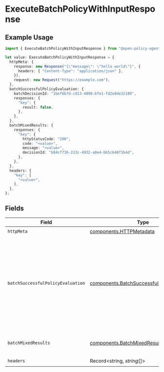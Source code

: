 # ExecuteBatchPolicyWithInputResponse

## Example Usage

```typescript
import { ExecuteBatchPolicyWithInputResponse } from "@open-policy-agent/opa/sdk/models/operations";

let value: ExecuteBatchPolicyWithInputResponse = {
  httpMeta: {
    response: new Response("{\"message\": \"hello world\"}", {
      headers: { "Content-Type": "application/json" },
    }),
    request: new Request("https://example.com"),
  },
  batchSuccessfulPolicyEvaluation: {
    batchDecisionId: "1bef6b7d-cd13-4890-bfe1-fd2e8de32189",
    responses: {
      "key": {
        result: false,
      },
    },
  },
  batchMixedResults: {
    responses: {
      "key": {
        httpStatusCode: "200",
        code: "<value>",
        message: "<value>",
        decisionId: "b84cf736-213c-4932-a8e4-bb5c648f1b4d",
      },
    },
  },
  headers: {
    "key": [
      "<value>",
    ],
  },
};
```

## Fields

| Field                                                                                                                                                     | Type                                                                                                                                                      | Required                                                                                                                                                  | Description                                                                                                                                               |
| --------------------------------------------------------------------------------------------------------------------------------------------------------- | --------------------------------------------------------------------------------------------------------------------------------------------------------- | --------------------------------------------------------------------------------------------------------------------------------------------------------- | --------------------------------------------------------------------------------------------------------------------------------------------------------- |
| `httpMeta`                                                                                                                                                | [components.HTTPMetadata](../../../sdk/models/components/httpmetadata.md)                                                                                 | :heavy_check_mark:                                                                                                                                        | N/A                                                                                                                                                       |
| `batchSuccessfulPolicyEvaluation`                                                                                                                         | [components.BatchSuccessfulPolicyEvaluation](../../../sdk/models/components/batchsuccessfulpolicyevaluation.md)                                           | :heavy_minus_sign:                                                                                                                                        | All batched policy executions succeeded.<br/>The server also returns 200 if the path refers to an undefined document. In this case, responses will be empty.<br/> |
| `batchMixedResults`                                                                                                                                       | [components.BatchMixedResults](../../../sdk/models/components/batchmixedresults.md)                                                                       | :heavy_minus_sign:                                                                                                                                        | Mixed success and failures.                                                                                                                               |
| `headers`                                                                                                                                                 | Record<string, *string*[]>                                                                                                                                | :heavy_check_mark:                                                                                                                                        | N/A                                                                                                                                                       |